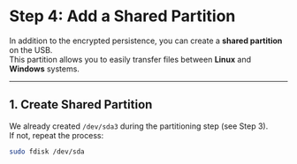 # Step 4: Add a Shared Partition

In addition to the encrypted persistence, you can create a **shared partition** on the USB.  
This partition allows you to easily transfer files between **Linux** and **Windows** systems.

---

## 1. Create Shared Partition

We already created `/dev/sda3` during the partitioning step (see Step 3).  
If not, repeat the process:

```bash
sudo fdisk /dev/sda
